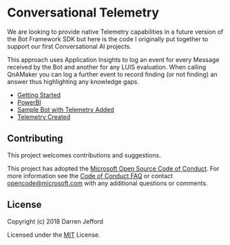 # Conversational Telemetry
We are looking to provide native Telemetry capabilities in a future version of the Bot Framework SDK but here is the code I originally put together to support our first Conversational AI projects.  

This approach uses Application Insights to log an event for every Message received by the Bot and another for any LUIS evaluation. When calling QnAMaker you can log a further event to record finding (or not finding) an answer thus highlighting any knowledge gaps.

- [Getting Started](ConversationalTelemetry/docs/GettingStarted.md)
- [PowerBI](ConversationalTelemetry/docs/PowerBI.md)
- [Sample Bot with Telemetry Added](/samples/TelemetryBot/readme.md)
- [Telemetry Created](ConversationalTelemetry/docs/TelemetryCreated.md)

## Contributing

This project welcomes contributions and suggestions.  

This project has adopted the [Microsoft Open Source Code of Conduct](https://opensource.microsoft.com/codeofconduct/).
For more information see the [Code of Conduct FAQ](https://opensource.microsoft.com/codeofconduct/faq/) or
contact [opencode@microsoft.com](mailto:opencode@microsoft.com) with any additional questions or comments.

## License

Copyright (c) 2018 Darren Jefford

Licensed under the [MIT](LICENSE.md) License.
